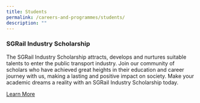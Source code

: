 ```yaml
---
title: Students
permalink: /careers-and-programmes/students/
description: ""
---
```

### SGRail Industry Scholarship

The SGRail Industry Scholarship attracts, develops and nurtures suitable talents to enter the public transport industry. Join our community of scholars who have achieved great heights in their education and career journey with us, making a lasting and positive impact on society. Make your academic dreams a reality with an SGRail Industry Scholarship today.

[Learn More](https://brightsparks.com.sg/profile/sgrail/scholarship.php)
